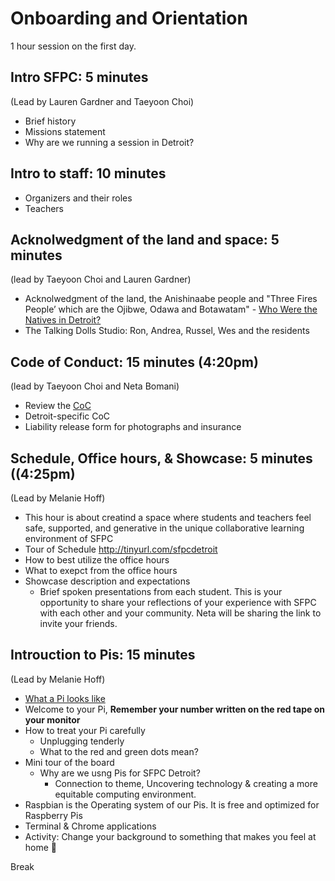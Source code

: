 # Onboarding and Orientation

1 hour session on the first day. 

## Intro SFPC: 5 minutes 
(Lead by Lauren Gardner and Taeyoon Choi)
- Brief history 
- Missions statement 
- Why are we running a session in Detroit? 

## Intro to staff: 10 minutes
- Organizers and their roles 
- Teachers 

## Acknolwedgment of the land and space: 5 minutes 
(lead by Taeyoon Choi and Lauren Gardner)
- Acknolwedgment of the land, the Anishinaabe people and "Three Fires People’ which are the Ojibwe, Odawa and Botawatam" - [Who Were the Natives in Detroit?](https://wdet.org/posts/2017/04/30/85115-curiosid-who-were-the-natives-in-detroit/)
- The Talking Dolls Studio: Ron, Andrea, Russel, Wes and the residents 

## Code of Conduct: 15 minutes (4:20pm)
(lead by Taeyoon Choi and Neta Bomani)
- Review the [CoC](https://github.com/SFPC/detroit/blob/master/CODE_OF_CONDUCT.md)
- Detroit-specific CoC 
- Liability release form for photographs and insurance 

## Schedule, Office hours, & Showcase: 5 minutes ((4:25pm)
(Lead by Melanie Hoff) 
- This hour is about creatind a space where students and teachers feel safe, supported, and generative in the unique collaborative learning environment of SFPC
- Tour of Schedule http://tinyurl.com/sfpcdetroit
- How to best utilize the office hours 
- What to exepct from the office hours 
- Showcase description and expectations
    - Brief spoken presentations from each student. This is your opportunity to share your reflections of your experience with SFPC with each other and your community. Neta will be sharing the link to invite your friends.

## Introuction to Pis: 15 minutes  
(Lead by Melanie Hoff)
- [What a Pi looks like](https://www.google.com/search?q=raspberry+pi+3&safe=off&rlz=1CDGOYI_enUS657US657&hl=en-US&source=lnms&tbm=isch&sa=X&ved=0ahUKEwi7ruOv34_kAhUSR6wKHR73Dy8Q_AUIEygD&biw=1100&bih=1918#imgrc=fPwDGMFFwK9_DM:)
- Welcome to your Pi, **Remember your number written on the red tape on your monitor**
- How to treat your Pi carefully
  - Unplugging tenderly
  - What to the red and green dots mean?
- Mini tour of the board
  - Why are we usng Pis for SFPC Detroit?
    - Connection to theme, Uncovering technology & creating a more equitable computing environment.
- Raspbian is the Operating system of our Pis. It is free and optimized for Raspberry Pis
- Terminal & Chrome applications
- Activity: Change your background to something that makes you feel at home 🏡


Break 
